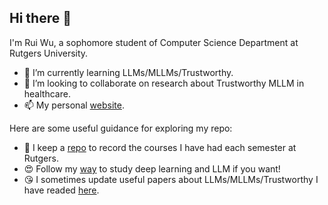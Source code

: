 ## Hi there 👋

I'm Rui Wu, a sophomore student of Computer Science Department at Rutgers University.

- 🌱 I’m currently learning LLMs/MLLMs/Trustworthy.
- 👯 I’m looking to collaborate on research about Trustworthy MLLM in healthcare.
- 📫 My personal [website](https://iamb3st.github.io/).



Here are some useful guidance for exploring my repo:

- 🥰 I keep a [repo](https://github.com/IamB3ST/MyCourses) to record the courses I have had each semester at Rutgers.
- 😍 Follow my [way](https://github.com/IamB3ST/LearningDL) to study deep learning and LLM if you want!
- 😘 I sometimes update useful papers about LLMs/MLLMs/Trustworthy I have readed [here](https://github.com/IamB3ST/PaperReading).
